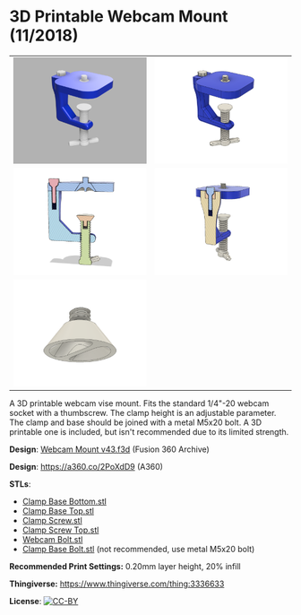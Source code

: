 # 3D Printable Webcam Mount (11/2018)

<table>
<tr>
<td><a href="images/rendering1.png"><img src="images/rendering1.thumb.png" alt="Rendering 1"/></a></td>
<td><a href="images/rendering2.png"><img src="images/rendering2.thumb.png" alt="Rendering 2"/></a></td>
</tr>
<tr>
<td><a href="images/cross-section2.png"><img src="images/cross-section2.thumb.png" alt="Cross Section 2"/></a></td>
<td><a href="images/cross-section1.png"><img src="images/cross-section1.thumb.png" alt="Cross Section 1"/></a></td>
</tr>
<tr>
<td><a href="images/webcam-thumbscrew.png"><img src="images/webcam-thumbscrew.thumb.png" alt="Webcam Thumbscrew"/></a></td>
</tr>
</table>

A 3D printable webcam vise mount. Fits the standard 1/4"-20 webcam socket with a thumbscrew. The clamp height is an adjustable parameter. The clamp and base should be joined with a metal M5x20 bolt. A 3D printable one is included, but isn't recommended due to its limited strength.

**Design**: [Webcam Mount v43.f3d](Webcam%20Mount%20v43.f3d) (Fusion 360 Archive)

**Design**: https://a360.co/2PoXdD9 (A360)

**STLs**:

  * [Clamp Base Bottom.stl](stls/Clamp%20Base%20Bottom.stl)
  * [Clamp Base Top.stl](stls/Clamp%20Base%20Top.stl)
  * [Clamp Screw.stl](stls/Clamp%20Screw.stl)
  * [Clamp Screw Top.stl](stls/Clamp%20Screw%20Top.stl)
  * [Webcam Bolt.stl](stls/Webcam%20Bolt.stl)
  * [Clamp Base Bolt.stl](stls/Clamp%20Base%20Bolt.stl) (not recommended, use metal M5x20 bolt)

**Recommended Print Settings:** 0.20mm layer height, 20% infill

**Thingiverse:** https://www.thingiverse.com/thing:3336633

**License**: [![CC-BY](https://i.creativecommons.org/l/by/4.0/80x15.png)](http://creativecommons.org/licenses/by/4.0/)
